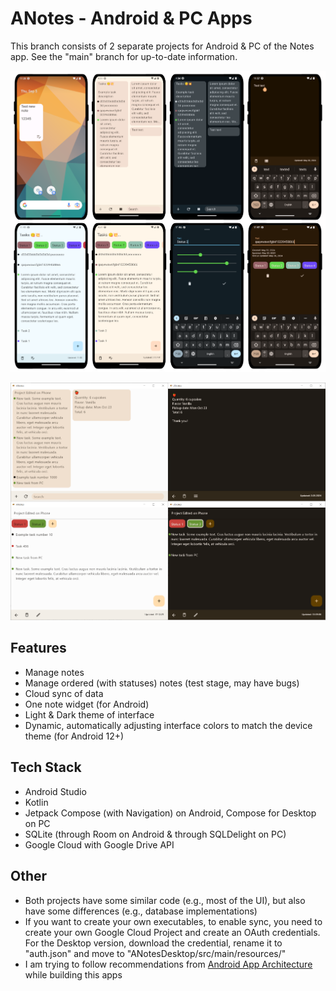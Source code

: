 # ANotes - Android & PC Apps

This branch consists of 2 separate projects for Android & PC of the Notes app. See the "main" branch for up-to-date information.

<img title="Android version screenshots"
src="https://github.com/lestec-al/a-notes/raw/two-apps/screenshots_android.png"/>

<img title="PC version screenshots"
src="https://github.com/lestec-al/a-notes/raw/two-apps/screenshots_desktop.png"/>

## Features
- Manage notes
- Manage ordered (with statuses) notes (test stage, may have bugs)
- Cloud sync of data
- One note widget (for Android)
- Light & Dark theme of interface
- Dynamic, automatically adjusting interface colors to match the device theme (for Android 12+)

## Tech Stack
- Android Studio
- Kotlin
- Jetpack Compose (with Navigation) on Android, Compose for Desktop on PC
- SQLite (through Room on Android & through SQLDelight on PC)
- Google Cloud with Google Drive API

## Other
- Both projects have some similar code (e.g., most of the UI), but also have some differences (e.g., database implementations)
- If you want to create your own executables, to enable sync, you need to create your own Google Cloud Project and create an OAuth credentials. For the Desktop version, download the credential, rename it to "auth.json" and move to "ANotesDesktop/src/main/resources/"
- I am trying to follow recommendations from [Android App Architecture](https://developer.android.com/topic/architecture#recommended-app-arch) while building this apps